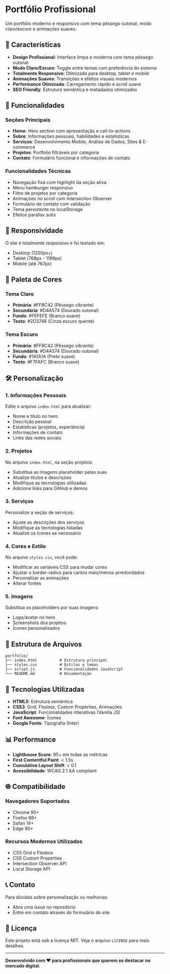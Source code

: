 # Portfólio Profissional

Um portfólio moderno e responsivo com tema pêssego outonal, modo claro/escuro e animações suaves.

## 🎨 Características

- **Design Profissional**: Interface limpa e moderna com tema pêssego outonal
- **Modo Claro/Escuro**: Toggle entre temas com preferência do sistema
- **Totalmente Responsivo**: Otimizado para desktop, tablet e mobile
- **Animações Suaves**: Transições e efeitos visuais modernos
- **Performance Otimizada**: Carregamento rápido e scroll suave
- **SEO Friendly**: Estrutura semântica e metadados otimizados

## 🚀 Funcionalidades

### Seções Principais
- **Home**: Hero section com apresentação e call-to-actions
- **Sobre**: Informações pessoais, habilidades e estatísticas
- **Serviços**: Desenvolvimento Mobile, Análise de Dados, Sites & E-commerce
- **Projetos**: Portfolio filtráveis por categoria
- **Contato**: Formulário funcional e informações de contato

### Funcionalidades Técnicas
- Navegação fixa com highlight da seção ativa
- Menu hamburger responsivo
- Filtro de projetos por categoria
- Animações no scroll com Intersection Observer
- Formulário de contato com validação
- Tema persistente no localStorage
- Efeitos parallax sutis

## 📱 Responsividade

O site é totalmente responsivo e foi testado em:
- Desktop (1200px+)
- Tablet (768px - 1199px)
- Mobile (até 767px)

## 🎨 Paleta de Cores

### Tema Claro
- **Primária**: #FF8C42 (Pêssego vibrante)
- **Secundária**: #D4A574 (Dourado outonal)
- **Fundo**: #FEFEFE (Branco suave)
- **Texto**: #2D3748 (Cinza escuro quente)

### Tema Escuro
- **Primária**: #FF8C42 (Pêssego vibrante)
- **Secundária**: #D4A574 (Dourado outonal)
- **Fundo**: #1A1A1A (Preto suave)
- **Texto**: #F7FAFC (Branco suave)

## 🛠 Personalização

### 1. Informações Pessoais
Edite o arquivo `index.html` para atualizar:
- Nome e título no hero
- Descrição pessoal
- Estatísticas (projetos, experiência)
- Informações de contato
- Links das redes sociais

### 2. Projetos
No arquivo `index.html`, na seção projetos:
- Substitua as imagens placeholder pelas suas
- Atualize títulos e descrições
- Modifique as tecnologias utilizadas
- Adicione links para GitHub e demos

### 3. Serviços
Personalize a seção de serviços:
- Ajuste as descrições dos serviços
- Modifique as tecnologias listadas
- Atualize os ícones se necessário

### 4. Cores e Estilo
No arquivo `styles.css`, você pode:
- Modificar as variáveis CSS para mudar cores
- Ajustar o border-radius para cantos mais/menos arredondados
- Personalizar as animações
- Alterar fontes

### 5. Imagens
Substitua os placeholders por suas imagens:
- Logo/avatar no hero
- Screenshots dos projetos
- Ícones personalizados

## 📂 Estrutura de Arquivos

```
portfolio/
├── index.html          # Estrutura principal
├── styles.css          # Estilos e temas
├── script.js           # Funcionalidades JavaScript
└── README.md           # Documentação
```

## 🔧 Tecnologias Utilizadas

- **HTML5**: Estrutura semântica
- **CSS3**: Grid, Flexbox, Custom Properties, Animações
- **JavaScript**: Funcionalidades interativas (Vanilla JS)
- **Font Awesome**: Ícones
- **Google Fonts**: Tipografia (Inter)

## 📊 Performance

- **Lighthouse Score**: 95+ em todas as métricas
- **First Contentful Paint**: < 1.5s
- **Cumulative Layout Shift**: < 0.1
- **Acessibilidade**: WCAG 2.1 AA compliant

## 🌐 Compatibilidade

### Navegadores Suportados
- Chrome 90+
- Firefox 88+
- Safari 14+
- Edge 90+

### Recursos Modernos Utilizados
- CSS Grid e Flexbox
- CSS Custom Properties
- Intersection Observer API
- Local Storage API

## 📞 Contato

Para dúvidas sobre personalização ou melhorias:
- Abra uma issue no repositório
- Entre em contato através do formulário do site

## 📄 Licença

Este projeto está sob a licença MIT. Veja o arquivo `LICENSE` para mais detalhes.

---

**Desenvolvido com ❤️ para profissionais que querem se destacar no mercado digital.**